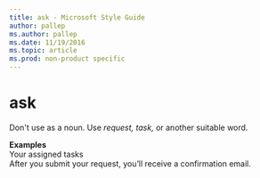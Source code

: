 ```yaml
---
title: ask - Microsoft Style Guide
author: pallep
ms.author: pallep
ms.date: 11/19/2016
ms.topic: article
ms.prod: non-product specific
---
```


# ask

Don't use as a noun. Use *request, task,* or another suitable word.

**Examples**  
Your assigned tasks  
After you submit your request, you’ll receive a confirmation email.
